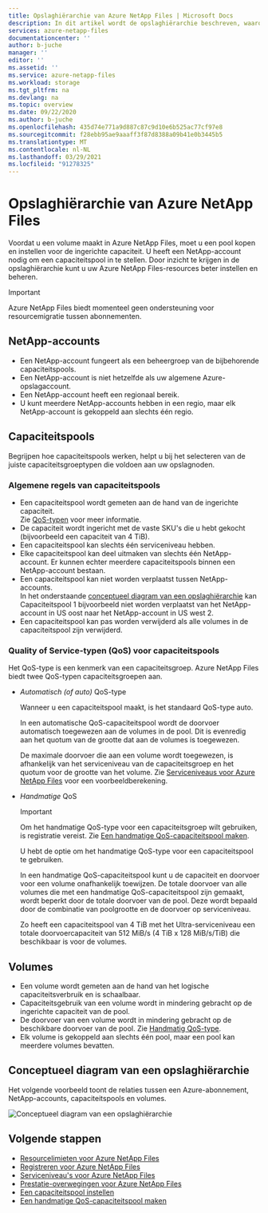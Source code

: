 ```yaml
---
title: Opslaghiërarchie van Azure NetApp Files | Microsoft Docs
description: In dit artikel wordt de opslaghiërarchie beschreven, waaronder Azure NetApp Files-accounts, capaciteitspools en volumes.
services: azure-netapp-files
documentationcenter: ''
author: b-juche
manager: ''
editor: ''
ms.assetid: ''
ms.service: azure-netapp-files
ms.workload: storage
ms.tgt_pltfrm: na
ms.devlang: na
ms.topic: overview
ms.date: 09/22/2020
ms.author: b-juche
ms.openlocfilehash: 435d74e771a9d887c87c9d10e6b525ac77cf97e8
ms.sourcegitcommit: f28ebb95ae9aaaff3f87d8388a09b41e0b3445b5
ms.translationtype: MT
ms.contentlocale: nl-NL
ms.lasthandoff: 03/29/2021
ms.locfileid: "91278325"
---
```

# <a name="storage-hierarchy-of-azure-netapp-files"></a>Opslaghiërarchie van Azure NetApp Files

Voordat u een volume maakt in Azure NetApp Files, moet u een pool kopen en instellen voor de ingerichte capaciteit.  U heeft een NetApp-account nodig om een capaciteitspool in te stellen. Door inzicht te krijgen in de opslaghiërarchie kunt u uw Azure NetApp Files-resources beter instellen en beheren.

> [!IMPORTANT] 
> Azure NetApp Files biedt momenteel geen ondersteuning voor resourcemigratie tussen abonnementen.

## <a name="netapp-accounts"></a><a name="azure_netapp_files_account"></a>NetApp-accounts

- Een NetApp-account fungeert als een beheergroep van de bijbehorende capaciteitspools.  
- Een NetApp-account is niet hetzelfde als uw algemene Azure-opslagaccount. 
- Een NetApp-account heeft een regionaal bereik.   
- U kunt meerdere NetApp-accounts hebben in een regio, maar elk NetApp-account is gekoppeld aan slechts één regio.

## <a name="capacity-pools"></a><a name="capacity_pools"></a>Capaciteitspools

Begrijpen hoe capaciteitspools werken, helpt u bij het selecteren van de juiste capaciteitsgroeptypen die voldoen aan uw opslagnoden. 

### <a name="general-rules-of-capacity-pools"></a>Algemene regels van capaciteitspools

- Een capaciteitspool wordt gemeten aan de hand van de ingerichte capaciteit.   
    Zie [QoS-typen](#qos_types) voor meer informatie.  
- De capaciteit wordt ingericht met de vaste SKU's die u hebt gekocht (bijvoorbeeld een capaciteit van 4 TiB).
- Een capaciteitspool kan slechts één serviceniveau hebben.  
- Elke capaciteitspool kan deel uitmaken van slechts één NetApp-account. Er kunnen echter meerdere capaciteitspools binnen een NetApp-account bestaan.  
- Een capaciteitspool kan niet worden verplaatst tussen NetApp-accounts.   
  In het onderstaande [conceptueel diagram van een opslaghiërarchie](#conceptual_diagram_of_storage_hierarchy) kan Capaciteitspool 1 bijvoorbeeld niet worden verplaatst van het NetApp-account in US oost naar het NetApp-account in US west 2.  
- Een capaciteitspool kan pas worden verwijderd als alle volumes in de capaciteitspool zijn verwijderd.

### <a name="quality-of-service-qos-types-for-capacity-pools"></a><a name="qos_types"></a>Quality of Service-typen (QoS) voor capaciteitspools

Het QoS-type is een kenmerk van een capaciteitsgroep. Azure NetApp Files biedt twee QoS-typen capaciteitsgroepen aan. 

- *Automatisch (of auto)* QoS-type  

    Wanneer u een capaciteitspool maakt, is het standaard QoS-type auto.

    In een automatische QoS-capaciteitspool wordt de doorvoer automatisch toegewezen aan de volumes in de pool. Dit is evenredig aan het quotum van de grootte dat aan de volumes is toegewezen. 

    De maximale doorvoer die aan een volume wordt toegewezen, is afhankelijk van het serviceniveau van de capaciteitsgroep en het quotum voor de grootte van het volume. Zie [Serviceniveaus voor Azure NetApp Files](azure-netapp-files-service-levels.md) voor een voorbeeldberekening.

- <a name="manual_qos_type"></a>*Handmatige* QoS  

     > [!IMPORTANT] 
     > Om het handmatige QoS-type voor een capaciteitsgroep wilt gebruiken, is registratie vereist.  Zie [Een handmatige QoS-capaciteitspool maken](manage-manual-qos-capacity-pool.md).  

    U hebt de optie om het handmatige QoS-type voor een capaciteitspool te gebruiken.

    In een handmatige QoS-capaciteitspool kunt u de capaciteit en doorvoer voor een volume onafhankelijk toewijzen. De totale doorvoer van alle volumes die met een handmatige QoS-capaciteitspool zijn gemaakt, wordt beperkt door de totale doorvoer van de pool.  Deze wordt bepaald door de combinatie van poolgrootte en de doorvoer op serviceniveau. 

    Zo heeft een capaciteitspool van 4 TiB met het Ultra-serviceniveau een totale doorvoercapaciteit van 512 MiB/s (4 TiB x 128 MiB/s/TiB) die beschikbaar is voor de volumes.


## <a name="volumes"></a><a name="volumes"></a>Volumes

- Een volume wordt gemeten aan de hand van het logische capaciteitsverbruik en is schaalbaar. 
- Capaciteitsgebruik van een volume wordt in mindering gebracht op de ingerichte capaciteit van de pool.
- De doorvoer van een volume wordt in mindering gebracht op de beschikbare doorvoer van de pool. Zie [Handmatig QoS-type](#manual_qos_type).
- Elk volume is gekoppeld aan slechts één pool, maar een pool kan meerdere volumes bevatten. 

## <a name="conceptual-diagram-of-storage-hierarchy"></a><a name="conceptual_diagram_of_storage_hierarchy"></a>Conceptueel diagram van een opslaghiërarchie 
Het volgende voorbeeld toont de relaties tussen een Azure-abonnement, NetApp-accounts, capaciteitspools en volumes.   

![Conceptueel diagram van een opslaghiërarchie](../media/azure-netapp-files/azure-netapp-files-storage-hierarchy.png)

## <a name="next-steps"></a>Volgende stappen

- [Resourcelimieten voor Azure NetApp Files](azure-netapp-files-resource-limits.md)
- [Registreren voor Azure NetApp Files](azure-netapp-files-register.md)
- [Serviceniveau's voor Azure NetApp Files](azure-netapp-files-service-levels.md)
- [Prestatie-overwegingen voor Azure NetApp Files](azure-netapp-files-performance-considerations.md)
- [Een capaciteitspool instellen](azure-netapp-files-set-up-capacity-pool.md)
- [Een handmatige QoS-capaciteitspool maken](manage-manual-qos-capacity-pool.md)
